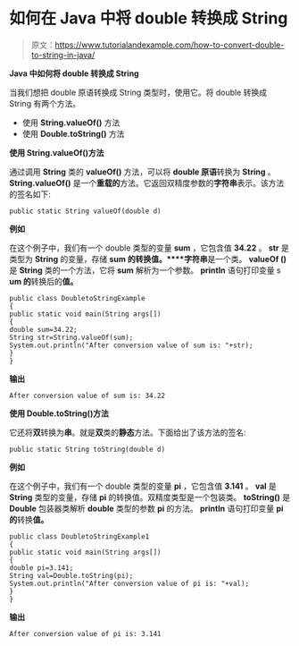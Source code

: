 # 如何在 Java 中将 double 转换成 String

> 原文：<https://www.tutorialandexample.com/how-to-convert-double-to-string-in-java/>

**Java 中如何将 double 转换成 String**

当我们想把 double 原语转换成 String 类型时，使用它。将 double 转换成 String 有两个方法。

*   使用 **String.valueOf()** 方法
*   使用 **Double.toString()** 方法

**使用 String.valueOf()方法**

通过调用 **String** 类的 **valueOf()** 方法，可以将 **double 原语**转换为 **String** 。 **String.valueOf()** 是一个**重载的**方法。它返回双精度参数的**字符串**表示。该方法的签名如下:

```
public static String valueOf(double d)
```

**例如**

在这个例子中，我们有一个 double 类型的变量 **sum** ，它包含值 **34.22** 。 **str** 是类型为 **String** 的变量，存储 **sum 的转换值。****字符串**是一个类。 **valueOf ()** 是 **String** 类的一个方法，它将 **sum** 解析为一个参数。 **println** 语句打印变量 s **um 的**转换后的**值。**

```
public class DoubletoStringExample
{
public static void main(String args[])
{
double sum=34.22;
String str=String.valueOf(sum);
System.out.println("After conversion value of sum is: "+str);
}
}
```

**输出**

```
After conversion value of sum is: 34.22
```

**使用 Double.toString()方法**

它还将**双**转换为**串**。就是**双**类的**静态**方法。下面给出了该方法的签名:

```
public static String toString(double d)
```

**例如**

在这个例子中，我们有一个 double 类型的变量 **pi** ，它包含值 **3.141** 。 **val** 是 **String** 类型的变量，存储 **pi** 的转换值。双精度类型是一个包装类。 **toString()** 是 **Double** 包装器类解析 **double** 类型的参数 **pi** 的方法。 **println** 语句打印变量 **pi 的**转换**值。**

```
public class DoubletoStringExample1
{ 
public static void main(String args[])
{ 
double pi=3.141; 
String val=Double.toString(pi); 
System.out.println("After conversion value of pi is: "+val); 
}
}
```

**输出**

```
After conversion value of pi is: 3.141
```